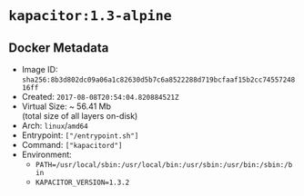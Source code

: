# `kapacitor:1.3-alpine`

## Docker Metadata

- Image ID: `sha256:8b3d802dc09a06a1c82630d5b7c6a8522288d719bcfaaf15b2cc7455724816ff`
- Created: `2017-08-08T20:54:04.820884521Z`
- Virtual Size: ~ 56.41 Mb  
  (total size of all layers on-disk)
- Arch: `linux`/`amd64`
- Entrypoint: `["/entrypoint.sh"]`
- Command: `["kapacitord"]`
- Environment:
  - `PATH=/usr/local/sbin:/usr/local/bin:/usr/sbin:/usr/bin:/sbin:/bin`
  - `KAPACITOR_VERSION=1.3.2`
